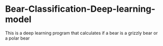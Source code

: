 # Bear-Classification-Deep-learning-model
This is a deep learning program that calculates if a bear is a grizzly bear or a polar bear
